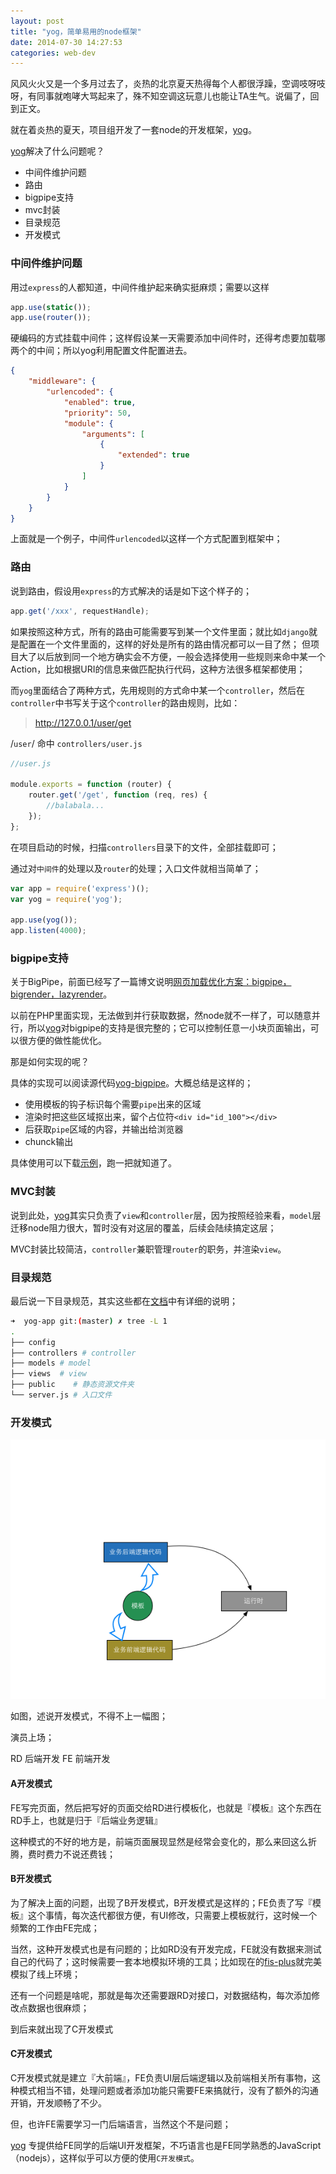 ```yaml
---
layout: post
title: "yog，简单易用的node框架"
date: 2014-07-30 14:27:53
categories: web-dev
---
```


风风火火又是一个多月过去了，炎热的北京夏天热得每个人都很浮躁，空调吱呀吱呀，有同事就咆哮大骂起来了，殊不知空调这玩意儿也能让TA生气。说偏了，回到正文。

就在着炎热的夏天，项目组开发了一套node的开发框架，[yog][yog]。

[yog][yog]解决了什么问题呢？

- 中间件维护问题
- 路由
- bigpipe支持
- mvc封装
- 目录规范
- 开发模式

### 中间件维护问题
用过`express`的人都知道，中间件维护起来确实挺麻烦；需要以这样

```javascript
app.use(static());
app.use(router());
```

硬编码的方式挂载中间件；这样假设某一天需要添加中间件时，还得考虑要加载哪两个的中间；所以yog利用配置文件配置进去。

```json
{
    "middleware": {
        "urlencoded": {
            "enabled": true,
            "priority": 50,
            "module": {
                "arguments": [
                    {
                        "extended": true
                    }
                ]
            }
        }
    }
}
```

上面就是一个例子，中间件`urlencoded`以这样一个方式配置到框架中；

### 路由
说到路由，假设用`express`的方式解决的话是如下这个样子的；

```javascript
app.get('/xxx', requestHandle);
```

如果按照这种方式，所有的路由可能需要写到某一个文件里面；就比如`django`就是配置在一个文件里面的，这样的好处是所有的路由情况都可以一目了然；
但项目大了以后放到同一个地方确实会不方便，一般会选择使用一些规则来命中某一个Action，比如根据URI的信息来做匹配执行代码，这种方法很多框架都使用；

而`yog`里面结合了两种方式，先用规则的方式命中某一个`controller`，然后在`controller`中书写关于这个`controller`的路由规则，比如：

> http://127.0.0.1/user/get

/`user`/ 命中 `controllers/user.js`

```javascript
//user.js

module.exports = function (router) {
    router.get('/get', function (req, res) {
        //balabala...
    });
};

```

在项目启动的时候，扫描`controllers`目录下的文件，全部挂载即可；

通过对`中间件`的处理以及`router`的处理；入口文件就相当简单了；

```javascript
var app = require('express')();
var yog = require('yog');

app.use(yog());
app.listen(4000);

```

### bigpipe支持

关于BigPipe，前面已经写了一篇博文说明[网页加载优化方案：bigpipe，bigrender，lazyrender](/posts/web-dev/quickling-1/)。

以前在PHP里面实现，无法做到并行获取数据，然node就不一样了，可以随意并行，所以[yog][yog]对bigpipe的支持是很完整的；它可以控制任意一小块页面输出，可以很方便的做性能优化。

那是如何实现的呢？

具体的实现可以阅读源代码[yog-bigpipe](https://github.com/fex-team/yog-bigpipe)。大概总结是这样的；

- 使用模板的钩子标识每个需要`pipe`出来的区域
- 渲染时把这些区域抠出来，留个占位符`<div id="id_100"></div>`
- 后获取`pipe`区域的内容，并输出给浏览器
- chunck输出

具体使用可以下载[示例](https://github.com/fex-team/yog-app)，跑一把就知道了。

### MVC封装

说到此处，[yog][yog]其实只负责了`view`和`controller`层，因为按照经验来看，`model`层迁移node阻力很大，暂时没有对这层的覆盖，后续会陆续搞定这层；

MVC封装比较简洁，`controller`兼职管理`router`的职务，并渲染`view`。

### 目录规范
最后说一下目录规范，其实这些都在[文档](http://oak.baidu.com/docs/yogurt)中有详细的说明；

```bash
➜  yog-app git:(master) ✗ tree -L 1
.
├── config
├── controllers # controller
├── models # model
├── views  # view
├── public    # 静态资源文件夹
└── server.js # 入口文件
```

### 开发模式

![](/images/dev/rd-fe.png)

如图，述说开发模式，不得不上一幅图；

演员上场；

RD 后端开发
FE 前端开发

#### A开发模式

FE写完页面，然后把写好的页面交给RD进行模板化，也就是『模板』这个东西在RD手上，也就是归于『后端业务逻辑』

这种模式的不好的地方是，前端页面展现显然是经常会变化的，那么来回这么折腾，费时费力不说还费钱；

#### B开发模式

为了解决上面的问题，出现了B开发模式，B开发模式是这样的；FE负责了写『模板』这个事情，每次迭代都很方便，有UI修改，只需要上模板就行，这时候一个频繁的工作由FE完成；

当然，这种开发模式也是有问题的；比如RD没有开发完成，FE就没有数据来测试自己的代码了；这时候需要一套本地模拟环境的工具；比如现在的[fis-plus](http://oak.baidu.com/docs/fis-plus)就完美模拟了线上环境；

还有一个问题是啥呢，那就是每次还需要跟RD对接口，对数据结构，每次添加修改点数据也很麻烦；

到后来就出现了C开发模式

#### C开发模式

C开发模式就是建立『大前端』，FE负责UI层后端逻辑以及前端相关所有事物，这种模式相当不错，处理问题或者添加功能只需要FE来搞就行，没有了额外的沟通开销，开发顺畅了不少。

但，也许FE需要学习一门后端语言，当然这个不是问题；

[yog][yog] 专提供给FE同学的后端UI开发框架，不巧语言也是FE同学熟悉的JavaScript（nodejs），这样似乎可以方便的使用`C开发模式`。


[yog]: https://github.com/fex-team/yog "yog framework"